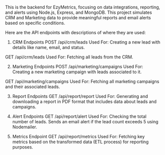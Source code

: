 This is the backend for EzyMetrics, focusing on data integrations, reporting, and alerts using Node.js, Express, and MongoDB. 
This project simulates CRM and Marketing data to provide meaningful reports and email alerts based on specific conditions.

Here are the API endpoints with descriptions of where they are used:

1. CRM Endpoints
POST /api/crm/leads
Used For: Creating a new lead with details like name, email, and status.

GET /api/crm/leads
Used For: Fetching all leads from the CRM.

2. Marketing Endpoints
POST /api/marketing/campaigns
Used For: Creating a new marketing campaign with leads associated to it.

GET /api/marketing/campaigns
Used For: Fetching all marketing campaigns and their associated leads.

3. Report Endpoints
GET /api/report/report
Used For: Generating and downloading a report in PDF format that includes data about leads and campaigns.

4. Alert Endpoints
GET /api/report/alert
Used For: Checking the total number of leads. Sends an email alert if the lead count exceeds 5 using Nodemailer.

5. Metrics Endpoint
GET /api/report/metrics
Used For: Fetching key metrics based on the transformed data (ETL process) for reporting purposes.
